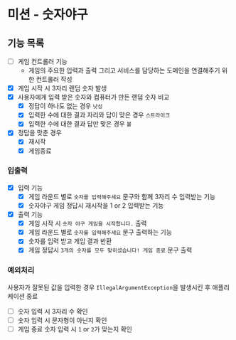 # 미션 - 숫자야구

## 기능 목록

- [ ] 게임 컨트롤러 기능
    - 게임의 주요한 입력과 출력 그리고 서비스를 담당하는 도메인을 연결해주기 위한 컨트롤러 작성
- [x] 게임 시작 시 3자리 랜덤 숫자 발생
- [x] 사용자에게 입력 받은 숫자와 컴퓨터가 만든 랜덤 숫자 비교
    - [x] 정답이 하나도 없는 경우 `낫싱`
    - [x] 입력한 수에 대한 결과 자리와 답이 맞은 경우 `스트라이크`
    - [x] 입력한 수에 대한 결과 답만 맞은 경우 `볼`
- [x] 정답을 맞춘 경우
    - [x] 재시작
    - [x] 게임종료

### 입출력

- [x] 입력 기능
    - [x] 게임 라운드 별로 `숫자를 입력해주세요` 문구와 함께 3자리 수 입력받는 기능
    - [x] 숫자야구 게임 정답시 재시작을 1 or 2 입력받는 기능
- [x] 출력 기능
    - [x] 게임 시작 시 `숫자 야구 게임을 시작합니다.` 출력
    - [x] 게임 라운드 별로 `숫자를 입력해주세요` 문구 출력하는 기능
    - [x] 숫자를 입력 받고 게임 결과 반환
    - [x] 게임 정답시 `3개의 숫자를 모두 맞히셨습니다! 게임 종료` 문구 출력

### 예외처리

사용자가 잘못된 값을 입력한 경우 `IllegalArgumentException`을 발생시킨 후 애플리케이션 종료

- [ ] 숫자 입력 시 3자리 수 확인
- [ ] 숫자 입력 시 문자형이 아닌지 확인
- [ ] 게임 종료 숫자 입력 시 `1` or `2`가 맞는지 확인